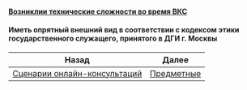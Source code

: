 #### [Возниклии технические сложности во время ВКС](Возниклии%20технические%20сложности%20во%20время%20ВКС)
#### Иметь опрятный внешний вид в соответствии с кодексом этики государственного служащего, принятого в ДГИ г. Москвы
| Назад                                                           | Далее                                  |
| --------------------------------------------------------------- | -------------------------------------- |
| [Сценарии онлайн-консультаций](/README.md) | [Предметные](/Предметные/Предметные.md) |
